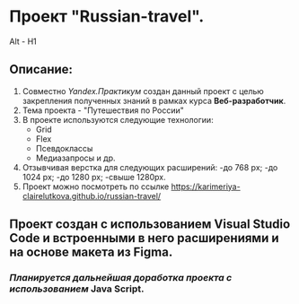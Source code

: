 # Проект "Russian-travel".
Alt - H1
## Описание:
1. Совместно *Yandex.Практикум* создан данный проект с целью закрепления полученных знаний в рамках курса **Веб-разработчик**.
2. Тема проекта - "Путешествия по России"
3. В проекте используются следующие технологии:
   - Grid
   - Flex
   - Псевдоклассы
   - Медиазапросы и др.
4. Отзывчивая верстка для следующих расширений:
    -до 768 px;
    -до 1024 px;
    -до 1280 px;
    -свыше 1280px.
5. Проект можно посмотреть по ссылке https://karimeriya-clairelutkova.github.io/russian-travel/
   
## Проект создан с использованием Visual Studio Code  и встроенными в него расширениями и на основе макета из Figma.
### *Планируется дальнейшая доработка проекта с использованием* **Java Script**.
